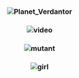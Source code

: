 <h3 align="center">
  <img src="https://github.com/ShopnilIsCoding/Unity-Games-CSharp/assets/122216988/0e852340-346b-4502-8bda-a3a565c33cd9" alt="Planet_Verdantor">
</h3>

<h3 align="center">
  <img src="https://github.com/ShopnilIsCoding/Unity-Games-CSharp/assets/122216988/14f0f789-0d97-4d16-b9ff-034867a685bd" alt="video">
</h3>

<h3 align="center">
  <img src="https://github.com/ShopnilIsCoding/Unity-Games-CSharp/assets/122216988/3816c38b-cf16-42d3-acde-ee31d6177643" alt="mutant">
</h3>

<h3 align="center">
  <img src="https://github.com/ShopnilIsCoding/Unity-Games-CSharp/assets/122216988/457a04d1-852c-4e06-b8ba-9ccdbe2c411c" alt="girl">
</h3>
